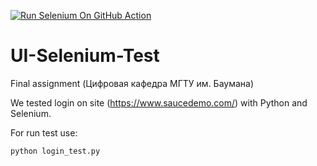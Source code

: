 
[![Run Selenium On GitHub Action](https://github.com/BeeHeather/UI-Selenium-Test/actions/workflows/Selenium-Action-Template.yaml/badge.svg)](https://github.com/BeeHeather/UI-Selenium-Test/actions/workflows/Selenium-Action-Template.yaml)

# UI-Selenium-Test
Final assignment (Цифровая кафедра МГТУ им. Баумана)

We tested login on site (https://www.saucedemo.com/) with Python and Selenium.

For run test use:


```
python login_test.py
```
